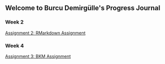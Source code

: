 ## Welcome to Burcu Demirgülle's Progress Journal

### Week 2 
[Assignment 2: RMarkdown Assignment](Assignment_Week2.html)


### Week 4 
[Assignment 3: BKM Assignment](BKM_Assignment.html.html)
